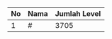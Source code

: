 | No | Nama            | Jumlah Level |
|----|-----------------|--------------|
| 1  | #    |    3705        |
